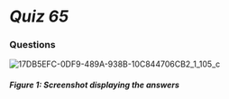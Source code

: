 # *Quiz 65*
### Questions

![17DB5EFC-0DF9-489A-938B-10C844706CB2_1_105_c](https://user-images.githubusercontent.com/105724334/235289602-6a59f7cb-16b8-4437-952a-b7122f573c40.jpeg)


##### Figure 1: Screenshot displaying the answers

